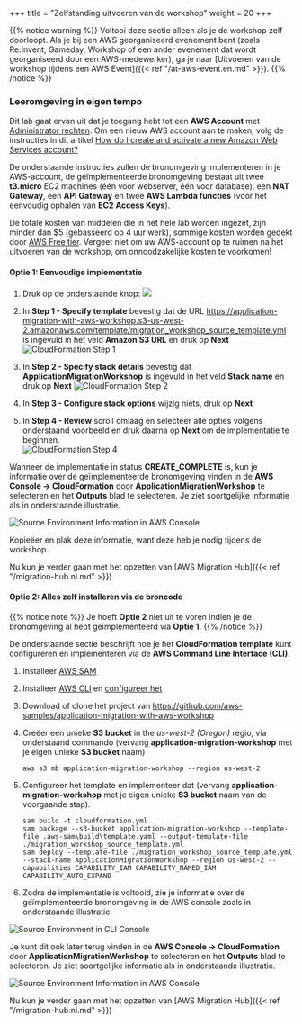 +++
title = "Zelfstanding uitvoeren van de workshop"
weight = 20
+++

{{% notice warning %}}
Voltooi deze sectie alleen als je de workshop zelf doorloopt. Als je bij een AWS georganiseerd evenement bent (zoals Re:Invent, Gameday, Workshop of een ander evenement dat wordt georganiseerd door een AWS-medewerker), ga je naar [Uitvoeren van de workshop tijdens een AWS Event]({{< ref "/at-aws-event.en.md" >}}).
{{% /notice %}}

### Leeromgeving in eigen tempo

Dit lab gaat ervan uit dat je toegang hebt tot een **AWS Account** met <a href="https://docs.aws.amazon.com/IAM/latest/UserGuide/getting-started_create-admin-group.html" target="_blank">Administrator rechten</a>. Om een nieuw AWS account aan te maken, volg de instructies in dit artikel <a href="https://aws.amazon.com/premiumsupport/knowledge-center/create-and-activate-aws-account/" target="_blank">How do I create and activate a new Amazon Web Services account?</a>

De onderstaande instructies zullen de bronomgeving implementeren in je AWS-account, de geïmplementeerde bronomgeving bestaat uit twee **t3.micro** EC2 machines (één voor webserver, één voor database), een **NAT Gateway**, een **API Gateway** en twee **AWS Lambda functies** (voor het eenvoudig ophalen van **EC2 Access Keys**). 

De totale kosten van middelen die in het hele lab worden ingezet, zijn minder dan $5 (gebasseerd op 4 uur werk), sommige kosten worden gedekt door <a href="https://aws.amazon.com/free/" target="_blank">AWS Free tier</a>. Vergeet niet om uw AWS-account op te ruimen na het uitvoeren van de workshop, om onnoodzakelijke kosten te voorkomen!

#### Optie 1: Eenvoudige implementatie

1. Druk op de onderstaande knop: <a href="https://console.aws.amazon.com/cloudformation/home?region=us-west-2#/stacks/new?stackName=ApplicationMigrationWorkshop&templateURL=https://application-migration-with-aws-workshop.s3-us-west-2.amazonaws.com/template/migration_workshop_source_template.yml" target="_blank"><img src="https://application-migration-with-aws-workshop.s3-us-west-2.amazonaws.com/static/cloudformation-launch-stack.png"></a>

2. In **Step 1 - Specify template** bevestig dat de URL https://application-migration-with-aws-workshop.s3-us-west-2.amazonaws.com/template/migration_workshop_source_template.yml is ingevuld in het veld **Amazon S3 URL** en druk op **Next**
  ![CloudFormation Step 1](/intro/cloudformation-step1.en.png)

3. In **Step 2 - Specify stack details** bevestig dat **ApplicationMigrationWorkshop** is ingevuld in het veld **Stack name** en druk op **Next**
   ![CloudFormation Step 2](/intro/cloudformation-step2.en.png)

4. In **Step 3 - Configure stack options** wijzig niets, druk op **Next**  

5. In **Step 4 - Review** scroll omlaag en selecteer alle opties volgens onderstaand voorbeeld en druk daarna op **Next** om de implementatie te beginnen.  
  ![CloudFormation Step 4](/intro/cloudformation-step4.en.png)

Wanneer de implementatie in status **CREATE_COMPLETE** is, kun je informatie over de geïmplementeerde bronomgeving vinden in de **AWS Console -> CloudFormation** door **ApplicationMigrationWorkshop** te selecteren en het **Outputs** blad te selecteren. Je ziet soortgelijke informatie als in onderstaande illustratie.

![Source Environment Information in AWS Console](/intro/self-service-env-awsconsole-info.en.png)

Kopieëer en plak deze informatie, want deze heb je nodig tijdens de workshop.

Nu kun je verder gaan met het opzetten van [AWS Migration Hub]({{< ref "/migration-hub.nl.md" >}})

#### Optie 2: Alles zelf installeren via de broncode

{{% notice note %}}
Je hoeft **Optie 2** niet uit te voren indien je de bronomgeving al hebt geïmplementeerd via **Optie 1**.
{{% /notice %}}

De onderstaande sectie beschrijft hoe je het **CloudFormation template** kunt configureren en implementeren via de **AWS Command Line Interface (CLI)**.

1. Installeer  <a href="https://docs.aws.amazon.com/serverless-application-model/latest/developerguide/serverless-sam-cli-install.html" target="_blank">AWS SAM</a>

2. Installeer <a href="https://docs.aws.amazon.com/cli/latest/userguide/cli-chap-install.html" target="_blank">AWS CLI</a> en <a href="https://docs.aws.amazon.com/cli/latest/userguide/cli-chap-configure.html" target="_blank">configureer het</a>

3. Download of clone het project van <a href="https://github.com/aws-samples/application-migration-with-aws-workshop" target="_blank">https://github.com/aws-samples/application-migration-with-aws-workshop</a>

4. Creëer een unieke **S3 bucket** in the *us-west-2 (Oregon)* regio, via onderstaand commando (vervang **application-migration-workshop** met je eigen unieke **S3 bucket** naam)

   ```
   aws s3 mb application-migration-workshop --region us-west-2
   ```  

5. Configureer het template en implementeer dat (vervang **application-migration-workshop** met je eigen unieke **S3 bucket** naam van de voorgaande stap).

   ```
   sam build -t cloudformation.yml  
   sam package --s3-bucket application-migration-workshop --template-file .aws-sam\build\template.yaml --output-template-file ./migration_workshop_source_template.yml  
   sam deploy --template-file ./migration_workshop_source_template.yml --stack-name ApplicationMigrationWorkshop --region us-west-2 --capabilities CAPABILITY_IAM CAPABILITY_NAMED_IAM CAPABILITY_AUTO_EXPAND  
   ```

6. Zodra de implementatie is voltooid, zie je informatie over de geïmplementeerde bronomgeving in de AWS console zoals in onderstaande illustratie.

![Source Environment in CLI Console](/intro/self-service-env-cli-info.en.png)

Je kunt dit ook later terug vinden in de **AWS Console -> CloudFormation** door **ApplicationMigrationWorkshop** te selecteren en het **Outputs** blad te selecteren. Je ziet soortgelijke informatie als in onderstaande illustratie.

![Source Environment Information in AWS Console](/intro/self-service-env-awsconsole-info.en.png)

Nu kun je verder gaan met het opzetten van [AWS Migration Hub]({{< ref "/migration-hub.nl.md" >}})
